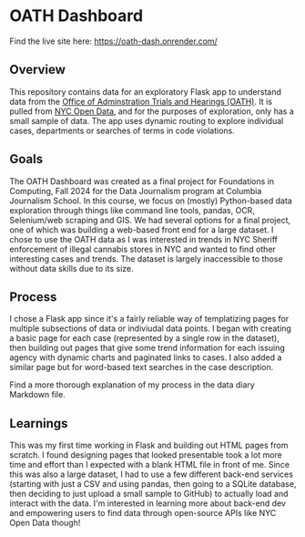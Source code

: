 # OATH Dashboard

Find the live site here: https://oath-dash.onrender.com/

Overview
--
This repository contains data for an exploratory Flask app to understand data from the [Office of Adminstration Trials and Hearings (OATH)](https://www.nyc.gov/site/oath/index.page). It is pulled from [NYC Open Data](https://data.cityofnewyork.us/City-Government/OATH-Hearings-Division-Case-Status/jz4z-kudi/about_data), and for the purposes of exploration, only has a small sample of data.  The app uses dynamic routing to explore individual cases, departments or searches of terms in code violations. 

Goals
--
The OATH Dashboard was created as a final project for Foundations in Computing, Fall 2024 for the Data Journalism program at Columbia Journalism School. In this course, we focus on (mostly) Python-based data exploration through things like command line tools, pandas, OCR, Selenium/web scraping and GIS. We had several options for a final project, one of which was building a web-based front end for a large dataset. I chose to use the OATH data as I was interested in trends in NYC Sheriff enforcement of illegal cannabis stores in NYC and wanted to find other interesting cases and trends. The dataset is largely inaccessible to those without data skills due to its size. 

Process
--
I chose a Flask app since it's a fairly reliable way of templatizing pages for multiple subsections of data or indiviudal data points. I began with creating a basic page for each case (represented by a single row in the dataset), then building out pages that give some trend information for each issuing agency with dynamic charts and paginated links to cases. I also added a similar page but for word-based text searches in the case description.

Find a more thorough explanation of my process in the data diary Markdown file. 

Learnings
--
This was my first time working in Flask and building out HTML pages from scratch. I found designing pages that looked presentable took a lot more time and effort than I expected with a blank HTML file in front of me. Since this was also a large dataset, I had to use a few different back-end services (starting with just a CSV and using pandas, then going to a SQLite database, then deciding to just upload a small sample to GitHub) to actually load and interact with the data. I'm interested in learning more about back-end dev and empowering users to find data through open-source APIs like  NYC Open Data though!
